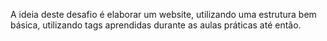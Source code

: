 A ideia deste desafio é elaborar um website, utilizando uma estrutura bem básica, utilizando tags aprendidas durante as aulas práticas até então.
